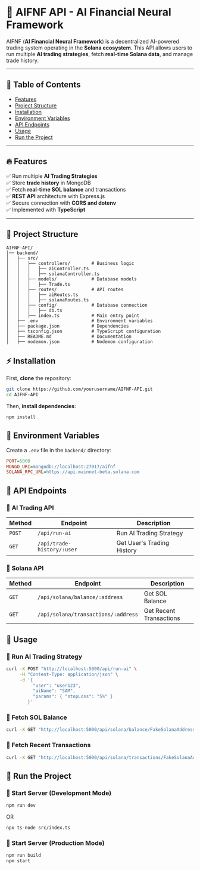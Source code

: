 # 🚀 AIFNF API - AI Financial Neural Framework

AIFNF (**AI Financial Neural Framework**) is a decentralized AI-powered trading system operating in the **Solana ecosystem**. This API allows users to run multiple **AI trading strategies**, fetch **real-time Solana data**, and manage trade history.

---

## 📖 Table of Contents
- [Features](#features)
- [Project Structure](#project-structure)
- [Installation](#installation)
- [Environment Variables](#environment-variables)
- [API Endpoints](#api-endpoints)
- [Usage](#usage)
- [Run the Project](#run-the-project)

---

## 🔥 Features
✅ Run multiple **AI Trading Strategies**  
✅ Store **trade history** in MongoDB  
✅ Fetch **real-time SOL balance** and transactions  
✅ **REST API** architecture with Express.js  
✅ Secure connection with **CORS and dotenv**  
✅ Implemented with **TypeScript**  

---

## 📂 Project Structure
```
AIFNF-API/
│── backend/
│   ├── src/
│   │   ├── controllers/        # Business logic
│   │   │   ├── aiController.ts
│   │   │   ├── solanaController.ts
│   │   ├── models/             # Database models
│   │   │   ├── Trade.ts
│   │   ├── routes/             # API routes
│   │   │   ├── aiRoutes.ts
│   │   │   ├── solanaRoutes.ts
│   │   ├── config/             # Database connection
│   │   │   ├── db.ts
│   │   ├── index.ts            # Main entry point
│   ├── .env                    # Environment variables
│   ├── package.json            # Dependencies
│   ├── tsconfig.json           # TypeScript configuration
│   ├── README.md               # Documentation
│   ├── nodemon.json            # Nodemon configuration
```

## ⚡ Installation

First, **clone** the repository:
```sh
git clone https://github.com/yourusername/AIFNF-API.git
cd AIFNF-API
```

Then, **install dependencies**:
```sh
npm install
```

## 🔑 Environment Variables

Create a `.env` file in the `backend/` directory:
```ini
PORT=5000
MONGO_URI=mongodb://localhost:27017/aifnf
SOLANA_RPC_URL=https://api.mainnet-beta.solana.com
```

## 🔗 API Endpoints

### 📌 **AI Trading API**

| Method | Endpoint | Description |
|--------|---------|-------------|
| `POST` | `/api/run-ai` | Run AI Trading Strategy |
| `GET`  | `/api/trade-history/:user` | Get User's Trading History |

### 📌 **Solana API**

| Method | Endpoint | Description |
|--------|---------|-------------|
| `GET`  | `/api/solana/balance/:address` | Get SOL Balance |
| `GET`  | `/api/solana/transactions/:address` | Get Recent Transactions |

## 🚀 Usage

### 📌 Run AI Trading Strategy
```sh
curl -X POST "http://localhost:5000/api/run-ai" \
     -H "Content-Type: application/json" \
     -d '{
          "user": "user123",
          "aiName": "SAM",
          "params": { "stopLoss": "5%" }
        }'
```

### 📌 Fetch SOL Balance
```sh
curl -X GET "http://localhost:5000/api/solana/balance/FakeSolanaAddress123"
```

### 📌 Fetch Recent Transactions
```sh
curl -X GET "http://localhost:5000/api/solana/transactions/FakeSolanaAddress123"
```

## 🏃 Run the Project

### 📌 Start Server (Development Mode)
```sh
npm run dev
```

OR
```sh
npx ts-node src/index.ts
```

### 📌 Start Server (Production Mode)
```sh
npm run build 
npm start
```